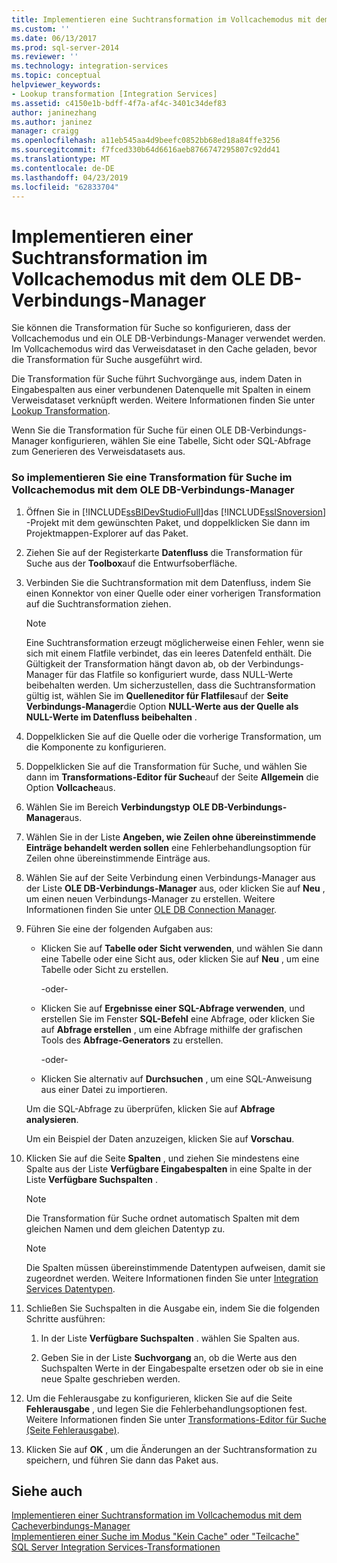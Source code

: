 ```yaml
---
title: Implementieren eine Suchtransformation im Vollcachemodus mit dem OLE DB-Verbindungs-Manager | Microsoft-Dokumentation
ms.custom: ''
ms.date: 06/13/2017
ms.prod: sql-server-2014
ms.reviewer: ''
ms.technology: integration-services
ms.topic: conceptual
helpviewer_keywords:
- Lookup transformation [Integration Services]
ms.assetid: c4150e1b-bdff-4f7a-af4c-3401c34def83
author: janinezhang
ms.author: janinez
manager: craigg
ms.openlocfilehash: a11eb545aa4d9beefc0852bb68ed18a84ffe3256
ms.sourcegitcommit: f7fced330b64d6616aeb8766747295807c92dd41
ms.translationtype: MT
ms.contentlocale: de-DE
ms.lasthandoff: 04/23/2019
ms.locfileid: "62833704"
---
```

# <a name="implement-a-lookup-transformation-in-full-cache-mode-using-the-ole-db-connection-manager"></a>Implementieren einer Suchtransformation im Vollcachemodus mit dem OLE DB-Verbindungs-Manager
  Sie können die Transformation für Suche so konfigurieren, dass der Vollcachemodus und ein OLE DB-Verbindungs-Manager verwendet werden. Im Vollcachemodus wird das Verweisdataset in den Cache geladen, bevor die Transformation für Suche ausgeführt wird.  
  
 Die Transformation für Suche führt Suchvorgänge aus, indem Daten in Eingabespalten aus einer verbundenen Datenquelle mit Spalten in einem Verweisdataset verknüpft werden. Weitere Informationen finden Sie unter [Lookup Transformation](../data-flow/transformations/lookup-transformation.md).  
  
 Wenn Sie die Transformation für Suche für einen OLE DB-Verbindungs-Manager konfigurieren, wählen Sie eine Tabelle, Sicht oder SQL-Abfrage zum Generieren des Verweisdatasets aus.  
  
### <a name="to-implement-a-lookup-transformation-in-full-cache-mode-by-using-ole-db-connection-manager"></a>So implementieren Sie eine Transformation für Suche im Vollcachemodus mit dem OLE DB-Verbindungs-Manager  
  
1.  Öffnen Sie in [!INCLUDE[ssBIDevStudioFull](../../includes/ssbidevstudiofull-md.md)]das [!INCLUDE[ssISnoversion](../../includes/ssisnoversion-md.md)] -Projekt mit dem gewünschten Paket, und doppelklicken Sie dann im Projektmappen-Explorer auf das Paket.  
  
2.  Ziehen Sie auf der Registerkarte **Datenfluss** die Transformation für Suche aus der **Toolbox**auf die Entwurfsoberfläche.  
  
3.  Verbinden Sie die Suchtransformation mit dem Datenfluss, indem Sie einen Konnektor von einer Quelle oder einer vorherigen Transformation auf die Suchtransformation ziehen.  
  
    > [!NOTE]  
    >  Eine Suchtransformation erzeugt möglicherweise einen Fehler, wenn sie sich mit einem Flatfile verbindet, das ein leeres Datenfeld enthält. Die Gültigkeit der Transformation hängt davon ab, ob der Verbindungs-Manager für das Flatfile so konfiguriert wurde, dass NULL-Werte beibehalten werden. Um sicherzustellen, dass die Suchtransformation gültig ist, wählen Sie im **Quelleneditor für Flatfiles**auf der **Seite Verbindungs-Manager**die Option **NULL-Werte aus der Quelle als NULL-Werte im Datenfluss beibehalten** .  
  
4.  Doppelklicken Sie auf die Quelle oder die vorherige Transformation, um die Komponente zu konfigurieren.  
  
5.  Doppelklicken Sie auf die Transformation für Suche, und wählen Sie dann im **Transformations-Editor für Suche**auf der Seite **Allgemein** die Option **Vollcache**aus.  
  
6.  Wählen Sie im Bereich **Verbindungstyp** **OLE DB-Verbindungs-Manager**aus.  
  
7.  Wählen Sie in der Liste **Angeben, wie Zeilen ohne übereinstimmende Einträge behandelt werden sollen** eine Fehlerbehandlungsoption für Zeilen ohne übereinstimmende Einträge aus.  
  
8.  Wählen Sie auf der Seite Verbindung einen Verbindungs-Manager aus der Liste **OLE DB-Verbindungs-Manager** aus, oder klicken Sie auf **Neu** , um einen neuen Verbindungs-Manager zu erstellen. Weitere Informationen finden Sie unter [OLE DB Connection Manager](ole-db-connection-manager.md).  
  
9. Führen Sie eine der folgenden Aufgaben aus:  
  
    -   Klicken Sie auf **Tabelle oder Sicht verwenden**, und wählen Sie dann eine Tabelle oder eine Sicht aus, oder klicken Sie auf **Neu** , um eine Tabelle oder Sicht zu erstellen.  
  
         -oder-  
  
    -   Klicken Sie auf **Ergebnisse einer SQL-Abfrage verwenden**, und erstellen Sie im Fenster **SQL-Befehl** eine Abfrage, oder klicken Sie auf **Abfrage erstellen** , um eine Abfrage mithilfe der grafischen Tools des **Abfrage-Generators** zu erstellen.  
  
         -oder-  
  
    -   Klicken Sie alternativ auf **Durchsuchen** , um eine SQL-Anweisung aus einer Datei zu importieren.  
  
     Um die SQL-Abfrage zu überprüfen, klicken Sie auf **Abfrage analysieren**.  
  
     Um ein Beispiel der Daten anzuzeigen, klicken Sie auf **Vorschau**.  
  
10. Klicken Sie auf die Seite **Spalten** , und ziehen Sie mindestens eine Spalte aus der Liste **Verfügbare Eingabespalten** in eine Spalte in der Liste **Verfügbare Suchspalten** .  
  
    > [!NOTE]  
    >  Die Transformation für Suche ordnet automatisch Spalten mit dem gleichen Namen und dem gleichen Datentyp zu.  
  
    > [!NOTE]  
    >  Die Spalten müssen übereinstimmende Datentypen aufweisen, damit sie zugeordnet werden. Weitere Informationen finden Sie unter [Integration Services Datentypen](../data-flow/integration-services-data-types.md).  
  
11. Schließen Sie Suchspalten in die Ausgabe ein, indem Sie die folgenden Schritte ausführen:  
  
    1.  In der Liste **Verfügbare Suchspalten** . wählen Sie Spalten aus.  
  
    2.  Geben Sie in der Liste **Suchvorgang** an, ob die Werte aus den Suchspalten Werte in der Eingabespalte ersetzen oder ob sie in eine neue Spalte geschrieben werden.  
  
12. Um die Fehlerausgabe zu konfigurieren, klicken Sie auf die Seite **Fehlerausgabe** , und legen Sie die Fehlerbehandlungsoptionen fest. Weitere Informationen finden Sie unter [Transformations-Editor für Suche &#40;Seite Fehlerausgabe&#41;](../lookup-transformation-editor-error-output-page.md).  
  
13. Klicken Sie auf **OK** , um die Änderungen an der Suchtransformation zu speichern, und führen Sie dann das Paket aus.  
  
## <a name="see-also"></a>Siehe auch  
 [Implementieren einer Suchtransformation im Vollcachemodus mit dem Cacheverbindungs-Manager](lookup-transformation-full-cache-mode-ole-db-connection-manager.md)   
 [Implementieren einer Suche im Modus "Kein Cache" oder "Teilcache"](../data-flow/transformations/implement-a-lookup-in-no-cache-or-partial-cache-mode.md)   
 [SQL Server Integration Services-Transformationen](../data-flow/transformations/integration-services-transformations.md)  
  
  
